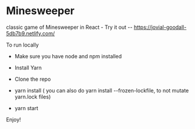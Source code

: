 # Minesweeper

classic game of Minesweeper in React - Try it out -- https://jovial-goodall-5db7b9.netlify.com/

To run locally

- Make sure you have node and npm installed
- Install Yarn
- Clone the repo

- yarn install ( you can also do yarn install --frozen-lockfile, to not mutate yarn.lock files)
- yarn start


Enjoy!

